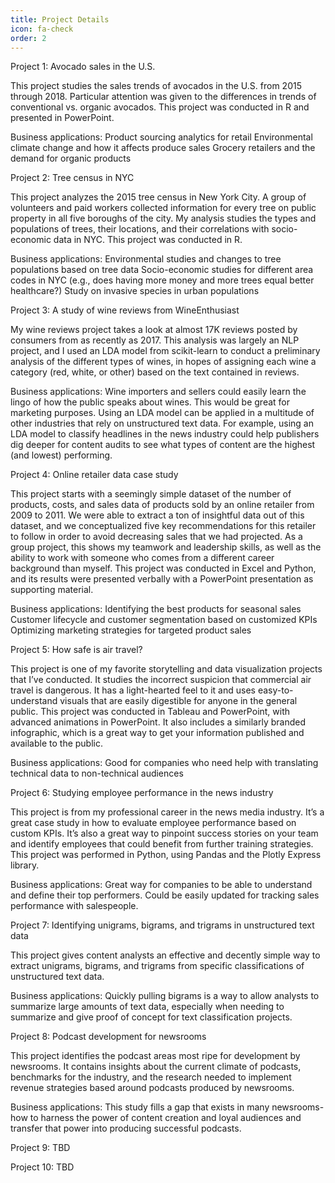 ```yaml
---
title: Project Details
icon: fa-check
order: 2
---
```


Project 1:
Avocado sales in the U.S.

This project studies the sales trends of avocados in the U.S. from 2015 through 2018. Particular attention was given to the differences in trends of conventional vs. organic avocados. This project was conducted in R and presented in PowerPoint.

Business applications:
Product sourcing analytics for retail
Environmental climate change and how it affects produce sales
Grocery retailers and the demand for organic products

Project 2:
Tree census in NYC

This project analyzes the 2015 tree census in New York City. A group of volunteers and paid workers collected information for every tree on public property in all five boroughs of the city. My analysis studies the types and populations of trees, their locations, and their correlations with socio-economic data in NYC. This project was conducted in R.

Business applications:
Environmental studies and changes to tree populations based on tree data
Socio-economic studies for different area codes in NYC (e.g., does having more money and more trees equal better healthcare?)
Study on invasive species in urban populations

Project 3:
A study of wine reviews from WineEnthusiast

My wine reviews project takes a look at almost 17K reviews posted by consumers from as recently as 2017. This analysis was largely an NLP project, and I used an LDA model from scikit-learn to conduct a preliminary analysis of the different types of wines, in hopes of assigning each wine a category (red, white, or other) based on the text contained in reviews.

Business applications:
Wine importers and sellers could easily learn the lingo of how the public speaks about wines. This would be great for marketing purposes.
Using an LDA model can be applied in a multitude of other industries that rely on unstructured text data. For example, using an LDA model to classify headlines in the news industry could help publishers dig deeper for content audits to see what types of content are the highest (and lowest) performing.

Project 4:
Online retailer data case study

This project starts with a seemingly simple dataset of the number of products, costs, and sales data of products sold by an online retailer from 2009 to 2011. We were able to extract a ton of insightful data out of this dataset, and we conceptualized five key recommendations for this retailer to follow in order to avoid decreasing sales that we had projected. As a group project, this shows my teamwork and leadership skills, as well as the ability to work with someone who comes from a different career background than myself. This project was conducted in Excel and Python, and its results were presented verbally with a PowerPoint presentation as supporting material. 

Business applications:
Identifying the best products for seasonal sales
Customer lifecycle and customer segmentation based on customized KPIs
Optimizing marketing strategies for targeted product sales

Project 5:
How safe is air travel?

This project is one of my favorite storytelling and data visualization projects that I’ve conducted. It studies the incorrect suspicion that commercial air travel is dangerous. It has a light-hearted feel to it and uses easy-to-understand visuals that are easily digestible for anyone in the general public. This project was conducted in Tableau and PowerPoint, with advanced animations in PowerPoint. It also includes a similarly branded infographic, which is a great way to get your information published and available to the public.

Business applications:
Good for companies who need help with translating technical data to non-technical audiences

Project 6:
Studying employee performance in the news industry

This project is from my professional career in the news media industry. It’s a great case study in how to evaluate employee performance based on custom KPIs. It’s also a great way to pinpoint success stories on your team and identify employees that could benefit from further training strategies. This project was performed in Python, using Pandas and the Plotly Express library.

Business applications:
Great way for companies to be able to understand and define their top performers.
Could be easily updated for tracking sales performance with salespeople.

Project 7:
Identifying unigrams, bigrams, and trigrams in unstructured text data

This project gives content analysts an effective and decently simple way to extract unigrams, bigrams, and trigrams from specific classifications of unstructured text data. 

Business applications:
Quickly pulling bigrams is a way to allow analysts to summarize large amounts of text data, especially when needing to summarize and give proof of concept for text classification projects. 

Project 8:
Podcast development for newsrooms

This project identifies the podcast areas most ripe for development by newsrooms. It contains insights about the current climate of podcasts, benchmarks for the industry, and the research needed to implement revenue strategies based around podcasts produced by newsrooms. 

Business applications:
This study fills a gap that exists in many newsrooms- how to harness the power of content creation and loyal audiences and transfer that power into producing successful podcasts.

Project 9: TBD

Project 10: TBD
